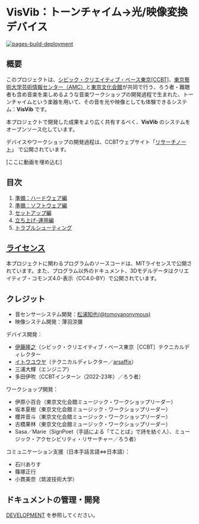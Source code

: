 # VisVib：トーンチャイム→光/映像変換デバイス

[![pages-build-deployment](https://github.com/ccbtokyo/amc-connect/actions/workflows/pages/pages-build-deployment/badge.svg)](https://github.com/ccbtokyo/amc-connect/actions/workflows/pages/pages-build-deployment)

## 概要

このプロジェクトは、[シビック・クリエイティブ・ベース東京[CCBT]](https://ccbt.rekibun.or.jp/)、[東京藝術大学芸術情報センター（AMC）](https://amc.geidai.ac.jp)と[東京文化会館](https://www.t-bunka.jp/)が共同で行う、ろう者・難聴者も含め音楽を楽しめるような音楽ワークショップの開発過程で生まれた、トーンチャイムという楽器を用いて、その音を光や映像としても体験できるシステム：**VisVib** です。

本プロジェクトで開発した成果をより広く共有するべく、**VisVib** のシステムをオープンソース化しています。

デバイスやワークショップの開発過程は、CCBTウェブサイト「[リサーチノート](https://ccbt.rekibun.or.jp/research-notes/diverstiy-and-inclusion-project-02)」 で公開されています。

[ここに動画を埋め込む]

## 目次

1. [準備：ハードウェア編](Preparation/Hardware/index.md)
2. [準備：ソフトウェア編](Preparation/Software/index.md)
3. [セットアップ編](Setup/index.md)
4. [立ち上げ-運用編](Usage/index.md)
5. [トラブルシューティング](Troubleshooting/index.md)

## [ライセンス](https://github.com/ccbtokyo/visvib-manual/blob/main/LICENSE)


本プロジェクトに関わるプログラムのソースコードは、MITライセンスで公開されています。また、プログラム以外のドキュメント、3Dモデルデータはクリエイティブ・コモンズ4.0-表示（CC4.0-BY）で公開されています。

## クレジット

- 音センサーシステム開発：[松浦知也(@tomoyanonymous)](https://matsuuratomoya.com)
- 映像システム開発：薄羽涼彌

デバイス開発：

- [伊藤隆之](https://ccbt.rekibun.or.jp/players/ito-takayuki)（シビック・クリエイティブ・ベース東京［CCBT］テクニカルディレクター
- [イトウユウヤ](https://ccbt.rekibun.or.jp/players/ito-takayuki)（テクニカルディレクター／[arsaffix](https://arsaffix.com/)）
- 三浦大輝（エンジニア）
- 多田伊吹（CCBTインターン（2022-23年）／ろう者）

ワークショップ開発：

- 伊原小百合（東京文化会館ミュージック・ワークショップリーダー）
- 坂本夏樹（東京文化会館ミュージック・ワークショップリーダー）
- 櫻井音斗（東京文化会館ミュージック・ワークショップリーダー）
- 古橋果林（東京文化会館ミュージック・ワークショップリーダー）
- Sasa／Marie（SignPoet（手話による「てことば」で詩を紡ぐ人）、ミュージック・アクセシビリティ・リサーチャー／ろう者）

コミュニケーション支援（日本手話言語⇔日本語）：

- 石川ありす
- 篠塚正行
- 小貫美奈（筑波技術大学）

## ドキュメントの管理・開発

[DEVELOPMENT](Development/index.md) を参照してください。
